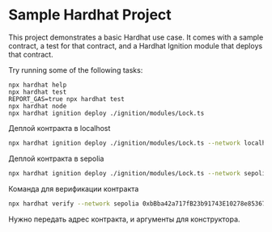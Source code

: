 # Sample Hardhat Project

This project demonstrates a basic Hardhat use case. It comes with a sample contract, a test for that contract, and a Hardhat Ignition module that deploys that contract.

Try running some of the following tasks:

```shell
npx hardhat help
npx hardhat test
REPORT_GAS=true npx hardhat test
npx hardhat node
npx hardhat ignition deploy ./ignition/modules/Lock.ts
```
Деплой контракта в localhost
```bash
npx hardhat ignition deploy ./ignition/modules/Lock.ts --network localhost
```

Деплой контракта в sepolia
```bash
npx hardhat ignition deploy ./ignition/modules/Lock.ts --network sepolia  
```

Команда для верификации контракта
``` bash
npx hardhat verify --network sepolia 0xbBba42a717fB23b91743E10278e85367119Ab420 "1893456000"
```
Нужно передать адрес контракта, и аргументы для конструктора.
